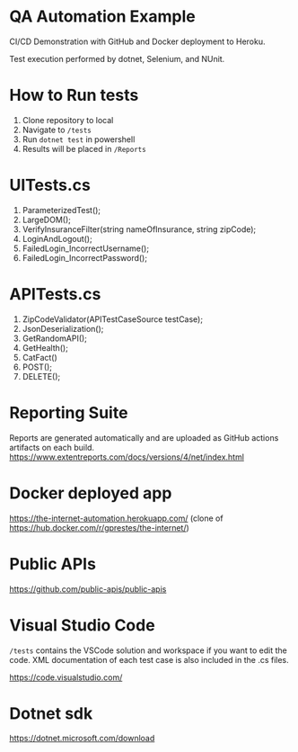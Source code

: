 # QA Automation Example
 
CI/CD Demonstration with GitHub and Docker deployment to Heroku.

Test execution performed by dotnet, Selenium, and NUnit.

# How to Run tests
1. Clone repository to local
2. Navigate to `/tests`
3. Run `dotnet test` in powershell
4. Results will be placed in `/Reports`

# UITests.cs
1. ParameterizedTest();
2. LargeDOM();
3. VerifyInsuranceFilter(string nameOfInsurance, string zipCode);
4. LoginAndLogout();
5. FailedLogin_IncorrectUsername();
6. FailedLogin_IncorrectPassword();

# APITests.cs
1. ZipCodeValidator(APITestCaseSource testCase);
2. JsonDeserialization();
3. GetRandomAPI();
4. GetHealth();
5. CatFact()
6. POST();
7. DELETE();

# Reporting Suite
Reports are generated automatically and are uploaded as GitHub actions artifacts on each build.
https://www.extentreports.com/docs/versions/4/net/index.html

# Docker deployed app
https://the-internet-automation.herokuapp.com/
(clone of https://hub.docker.com/r/gprestes/the-internet/)

# Public APIs
https://github.com/public-apis/public-apis

# Visual Studio Code
```/tests``` contains the VSCode solution and workspace if you want to edit the code. XML documentation of each test case is also included in the .cs files.

https://code.visualstudio.com/

# Dotnet sdk
https://dotnet.microsoft.com/download

